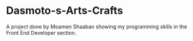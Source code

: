 # Dasmoto-s-Arts-Crafts
A project done by Moamen Shaaban showing my programming skills in the Front End Developer section.
